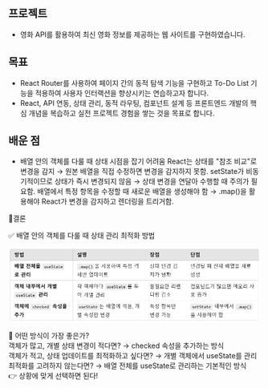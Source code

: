## 프로젝트 

- 영화 API를 활용하여 최신 영화 정보를 제공하는 웹 사이트를 구현하였습니다.


## 목표 

 - React Router를 사용하여 페이지 간의 동적 탐색 기능을 구현하고 To-Do List 기능을 적용하여 사용자 인터랙션을 향상시키는 연습하고자 합니다.
 - React, API 연동, 상태 관리, 동적 라우팅, 컴포넌트 설계 등 프론트엔드 개발의 핵심 개념을 복습하고 실전 프로젝트 경험을 쌓는 것을 목표로 합니다.



## 배운 점 

* 배열 안의 객체를 다룰 때 상태 시점을 잡기 어려움 
React는 상태를 "참조 비교"로 변경을 감지 → 원본 배열을 직접 수정하면 변경을 감지하지 못함.
setState가 비동기적이므로 상태가 즉시 변경되지 않음 → 상태 변경을 연달아 수행할 때 주의가 필요함.
배열에서 특정 항목을 수정할 때 새로운 배열을 생성해야 함 → .map()을 활용해야 React가 변경을 감지하고 렌더링을 트리거함.

🎯결론

✅ 배열 안의 객체를 다룰 때 상태 관리 최적화 방법


![alt text](image.png)


🚀 어떤 방식이 가장 좋은가? </br>
객체가 많고, 개별 상태 변경이 적다면? → checked 속성을 추가하는 방식 </br>
객체가 적고, 상태 업데이트를 최적화하고 싶다면? → 개별 객체에서 useState를 관리 </br>
최적화를 고려하지 않는다면? → 배열 전체를 useState로 관리하는 기본적인 방식 </br>
👉 상황에 맞게 선택하면 된다!
